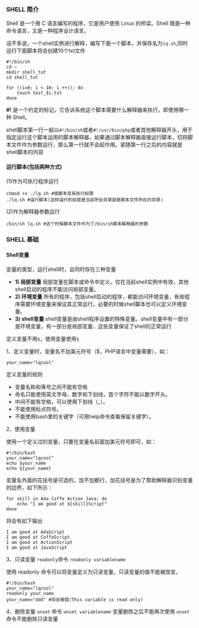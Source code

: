 ### SHELL 简介

Shell 是一个用 C 语言编写的程序，它是用户使用 Linux 的桥梁。Shell 既是一种命令语言，又是一种程序设计语言。

话不多说，一个shell实例进行解释，编写下面一个脚本，并保存名为`lq.sh`,同时运行下面脚本将会创建10个txt文件

```shell
#!/bin/sh
cd ~
mkdir shell_tut
cd shell_tut

for ((i=0; i < 10; i ++)); do
	touch test_$i.txt
done
```

**#!** 是一个约定的标记，它告诉系统这个脚本需要什么解释器来执行，即使用哪一种 Shell。

shell脚本第一行一般以`#!/bin/sh`或者`#!/usr/bin/php`或者其他解释器开头，用于指定运行这个脚本运用的脚本解释器，如果通过脚本解释器直接运行脚本，切将脚本文件作为参数运行，那么第一行就不会起作用。紧随第一行之后的内容就是shell脚本的内容

#### 运行脚本(包括两种方式)

(1)作为可执行程序运行

 ```shell
chmod +x ./lq.sh #使脚本具有执行权限
./lq.sh #运行脚本(这样运行的前提是当前所处目录就是脚本文件所在的目录)
 ```

(2)作为解释器参数运行

```shell
/bin/sh lq.sh #这个时候脚本文件作为了/bin/sh脚本解释器的参数
```

### SHELL 基础

#### Shell变量

变量的类型，运行shell时，会同时存在三种变量

- **1) 局部变量** 局部变量在脚本或命令中定义，仅在当前shell实例中有效，其他shell启动的程序不能访问局部变量。
- **2) 环境变量** 所有的程序，包括shell启动的程序，都能访问环境变量，有些程序需要环境变量来保证其正常运行。必要的时候shell脚本也可以定义环境变量。
- **3) shell变量** shell变量是由shell程序设置的特殊变量。shell变量中有一部分是环境变量，有一部分是局部变量，这些变量保证了shell的正常运行

定义变量不用`$`，使用变量使用​`$`

1、定义变量时，变量名不加美元符号（$，PHP语言中变量需要），如：

```shell
your_name="lqcool"
```

定义变量的规则

- 变量名称和等号之间不能有空格
- 命名只能使用英文字母，数字和下划线，首个字符不能以数字开头。
- 中间不能有空格，可以使用下划线（_）。
- 不能使用标点符号。
- 不能使用bash里的关键字（可用help命令查看保留关键字）。

2、使用变量

使用一个定义过的变量，只要在变量名前面加美元符号即可，如：

```shell
#!/bin/bash
your_name="lqcool"
echo $your_name
echo ${your_name}
```

变量名外面的花括号是可选的，加不加都行，加花括号是为了帮助解释器识别变量的边界，如下所示：

```shell
for skill in Ada Coffe Action Java; do
	echo "I am good at ${skill}Script"
done
```

将会有如下输出

```
I am good at AdaScript
I am good at CoffeScript
I am good at ActionScript
I am good at JavaScript
```

3、只读变量 `readonly`命令 `readonly variablename`

使用 readonly 命令可以将变量定义为只读变量，只读变量的值不能被改变。

```shell
#!/bin/bash
your_name="lqcool"
readonly your_name
your_name="ddd" #将会报错(This variable is read only)
```

4、删除变量 `unset` 命令 `unset variablename` 变量删除之后不能再次使用 `unset`命令不能删除只读变量



